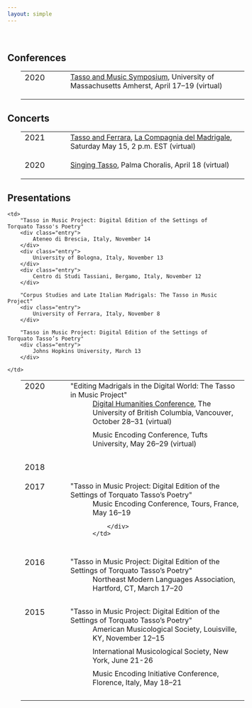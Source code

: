```yaml
---
layout: simple
---
```


<div style="height:20px;"></div>

<h2> Conferences </h2> <!-- ------------ CONFERENCES -------------------------------------- -->

<table class="events">
<tr>
	<td>2020</td>
	<td>
		<a target="_blank" href="https://www.umass.edu/music/tasso-and-music-symposium-concerts">
			Tasso and Music Symposium</a>, University of Massachusetts Amherst, April 17&ndash;19  (virtual)
	</td>
</tr>
</table>



<h2> Concerts </h2> <!-- ------------ CONCERTS -------------------------------------- -->

<table class="events">
<tr>
	<td>2021</td>
	<td>
		<a target="_blank" href="https://www.umass.edu/music/event/tasso-concert-vocal-ensemble-la-compagnia-del-madrigale">Tasso and Ferrara</a>,
		<a target="_blank" href="http://www.lacompagniadelmadrigale.com/en/home-en">
			La Compagnia del Madrigale</a>, Saturday May 15, 2 p.m. EST (virtual)
	</td>
</tr>
<tr>
	<td>2020</td>
	<td>
		<a target="_blank" href="https://www.youtube.com/watch?v=-mksGYNbqC4">
			Singing Tasso</a>, Palma Choralis, April 18 (virtual)
	</td>
</tr>
</table>



<h2> Presentations </h2> <!-- ------------ PRESENTATIONS -------------------------------------- -->

<table class="events">
<tr>
	<td>2020</td>
	<td>
		"Editing Madrigals in the Digital World: The Tasso in Music Project"
		<div class="entry">
			<a target="_blank" href="https://www.youtube.com/watch?v=zXxe7F5G3qM&f&t=649">Digital Humanities Conference</a>, The University of British Columbia, Vancouver, October 28&ndash;31 (virtual)
		</div>
		<div class="entry">
			Music Encoding Conference, Tufts University, May 26&ndash;29 (virtual)
		</div>
	</td>
</tr>
<tr>
	<td>2018</td>

	<td>
		"Tasso in Music Project: Digital Edition of the Settings of Torquato Tasso's Poetry"
		<div class="entry">
			Ateneo di Brescia, Italy, November 14
		</div>
		<div class="entry">
			University of Bologna, Italy, November 13
		</div>
		<div class="entry">
			Centro di Studi Tassiani, Bergamo, Italy, November 12
		</div>

		"Corpus Studies and Late Italian Madrigals: The Tasso in Music Project"
		<div class="entry">
			University of Ferrara, Italy, November 8
		</div>

		"Tasso in Music Project: Digital Edition of the Settings of Torquato Tasso’s Poetry"
		<div class="entry">
			Johns Hopkins University, March 13
		</div>

	</td>
</tr>
<tr>
	<td>2017</td>
	<td>
		"Tasso in Music Project: Digital Edition of the Settings of Torquato Tasso’s Poetry"
		<div class="entry">
			Music Encoding Conference, Tours, France, May 16&ndash;19

		</div>
	</td>
</tr>
<tr>
	<td>2016</td>
	<td>
		"Tasso in Music Project: Digital Edition of the Settings of Torquato Tasso’s Poetry"
		<div class="entry">
			Northeast Modern Languages Association, Hartford, CT, March 17&ndash;20
		</div>
	</td>
</tr>
<tr>
	<td>2015</td>
	<td>
		"Tasso in Music Project: Digital Edition of the Settings of Torquato Tasso’s Poetry"
		<div class="entry">
			American Musicological Society, Louisville, KY, November 12&ndash;15
		</div>
		<div class="entry">
			International Musicological Society, New York, June 21-26
		</div>
		<div class="entry">
			Music Encoding Initiative Conference, Florence, Italy, May 18&ndash;21
		</div>
	</td>
</tr>
</table>

<div style="height:200px;"></div>



<style>

table.events {
	margin-left: 30px;
}

table.events td {
	font-style: none;
	vertical-align: top;
	padding-bottom: 20px;
}

table.events td:first-child {
	width: 75px;
	padding-right: 20px;
	font-size: 110%;
}

table.events tr {
	font-style: none;
	vertical-align: top;
}

div.entry {
	padding-bottom: 10px;
	padding-left: 50px;
	padding-bottom: 10px;
}

</style>




